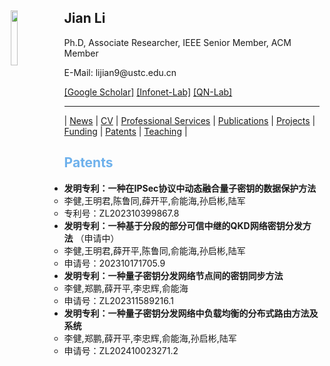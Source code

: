 <body>
  <img align="left" width="15%" height="15%" hspace = 10 src="/homepage/images/Photo-lijian.JPG"/>
    <span>
      <h2 size="8" face="" color="black">Jian Li</h2>
      <p>
        Ph.D, Associate Researcher, IEEE Senior Member, ACM Member
      </p>
      <p>
        E-Mail: lijian9@ustc.edu.cn
      </p>
      <p>
        <a href="https://scholar.google.com/citations?user=ZuP2MtEAAAAJ&hl=zh-CN">[Google Scholar]</a> <a href="http://if.ustc.edu.cn/member.php">[Infonet-Lab]</a> <a href="https://qnlab-ustc.com/">[QN-Lab]</a>
      </p>
    </span>
</body>

***

| [News](/homepage/) | [CV](/homepage/CV.html) | [Professional Services](/homepage/services.html) | [Publications](/homepage/publications.html) | [Projects](/homepage/projects.html) | [Funding](/homepage/funding.html) | [Patents](/homepage/patents.html) | [Teaching](/homepage/teaching.html) |  

## <font color=#6EB1EC>Patents</font>

* **发明专利：一种在IPSec协议中动态融合量子密钥的数据保护方法**  
	* 李健,王明君,陈鲁同,薛开平,俞能海,孙启彬,陆军  
	* 专利号：ZL202310399867.8  
* **发明专利：一种基于分段的部分可信中继的QKD网络密钥分发方法** （申请中）  
	* 李健,王明君,薛开平,陈鲁同,俞能海,孙启彬,陆军   	
  * 申请号：202310171705.9
* **发明专利：一种量子密钥分发网络节点间的密钥同步方法** 
  * 李健,郑鹏,薛开平,李忠辉,俞能海   
  * 申请号：ZL202311589216.1
* **发明专利：一种量子密钥分发网络中负载均衡的分布式路由方法及系统** 
  * 李健,郑鹏,薛开平,李忠辉,俞能海,孙启彬,陆军   
  * 申请号：ZL202410023271.2  